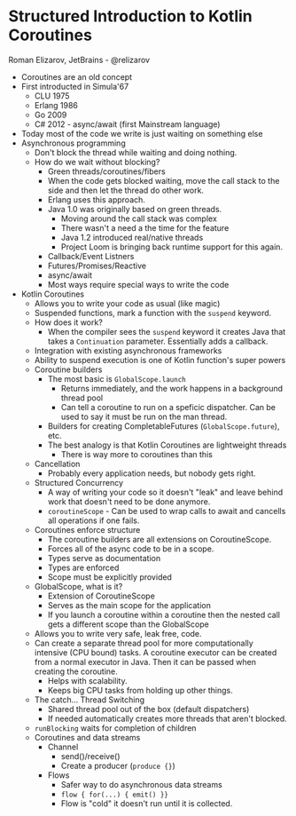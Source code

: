 # Structured Introduction to Kotlin Coroutines

Roman Elizarov, JetBrains - @relizarov

  * Coroutines are an old concept
  * First introducted in Simula'67
    * CLU 1975
    * Erlang 1986
    * Go 2009
    * C# 2012 - async/await (first Mainstream language)
  * Today most of the code we write is just waiting on something else
  * Asynchronous programming
    * Don't block the thread while waiting and doing nothing.
    * How do we wait without blocking?
      * Green threads/coroutines/fibers
      * When the code gets blocked waiting, move the call stack to the side and then let the thread do other work.
      * Erlang uses this approach.
      * Java 1.0 was originally based on green threads.
        * Moving around the call stack was complex
        * There wasn't a need a the time for the feature
        * Java 1.2 introduced real/native threads
        * Project Loom is bringing back runtime support for this again.
      * Callback/Event Listners
      * Futures/Promises/Reactive
      * async/await
      * Most ways require special ways to write the code
  * Kotlin Coroutines
    * Allows you to write your code as usual (like magic)
    * Suspended functions, mark a function with the `suspend` keyword.
    * How does it work?
      * When the compiler sees the `suspend` keyword it creates Java that takes a `Continuation` parameter. Essentially adds a callback.
    * Integration with existing asynchronous frameworks
    * Ability to suspend execution is one of Kotlin function's super powers
    * Coroutine builders
      * The most basic is `GlobalScope.launch`
        * Returns immediately, and the work happens in a background thread pool
        * Can tell a coroutine to run on a speficic dispatcher. Can be used to say it must be run on the man thread.
      * Builders for creating CompletableFutures (`GlobalScope.future`), etc.
      * The best analogy is that Kotlin Coroutines are lightweight threads
        * There is way more to coroutines than this
    * Cancellation
      * Probably every application needs, but nobody gets right.
    * Structured Concurrency
      * A way of writing your code so it doesn't "leak" and leave behind work that doesn't need to be done anymore.
      * `coroutineScope` - Can be used to wrap calls to await and cancells all operations if one fails.
    * Coroutines enforce structure
      * The coroutine builders are all extensions on CoroutineScope. 
      * Forces all of the async code to be in a scope.
      * Types serve as documentation
      * Types are enforced
      * Scope must be explicitly provided
    * GlobalScope, what is it?
      * Extension of CoroutineScope
      * Serves as the main scope for the application
      * If you launch a coroutine within a coroutine then the nested call gets a different scope than the GlobalScope
    * Allows you to write very safe, leak free, code.
    * Can create a separate thread pool for more computationally intensive (CPU bound) tasks. A coroutine executor can be created from a normal executor in Java. Then it can be passed when creating the coroutine.
      * Helps with scalability.
      * Keeps big CPU tasks from holding up other things.
    * The catch... Thread Switching
      * Shared thread pool out of the box (default dispatchers)
      * If needed automatically creates more threads that aren't blocked.
    * `runBlocking` waits for completion of children
    * Coroutines and data streams
      * Channel
        * send()/receive()
        * Create a producer (`produce {}`)
      * Flows
        * Safer way to do asynchronous data streams
        * `flow { for(...) { emit() }}`
        * Flow is "cold" it doesn't run until it is collected.
        
        
      
      